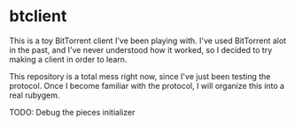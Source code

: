 btclient
========

This is a toy BitTorrent client I've been playing with. I've used BitTorrent alot in the past, and I've never understood
how it worked, so I decided to try making a client in order to learn. 

This repository is a total mess right now, since I've just been testing the protocol. Once I become familiar with the 
protocol, I will organize this into a real rubygem.

TODO:
Debug the pieces initializer
